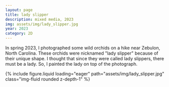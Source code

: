 ```yaml
---
layout: page
title: lady slipper
description: mixed media, 2023
img: assets/img/lady_slipper.jpg
year: 2023
category: 2D
---
```


In spring 2023, I photographed some wild orchids on a hike near Zebulon, North Carolina. These orchids were nicknamed "lady slipper" because of their unique shape. I thought that since they were called lady slippers, there must be a lady. So, I painted the lady on top of the photograph.

<div class="row">
    <div class="col-sm mt-3 mt-md-0">
        {% include figure.liquid loading="eager" path="assets/img/lady_slipper.jpg" class="img-fluid rounded z-depth-1" %}
    </div>
</div>

